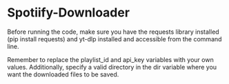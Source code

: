 # Spotiify-Downloader

Before running the code, make sure you have the requests library installed (pip install requests) 
and yt-dlp installed and accessible from the command line.

Remember to replace the playlist_id and api_key variables with your own values.
Additionally, specify a valid directory in the dir variable where you want the downloaded files 
to be saved.

